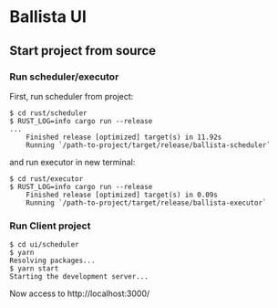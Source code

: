 <!---
  Licensed to the Apache Software Foundation (ASF) under one
  or more contributor license agreements.  See the NOTICE file
  distributed with this work for additional information
  regarding copyright ownership.  The ASF licenses this file
  to you under the Apache License, Version 2.0 (the
  "License"); you may not use this file except in compliance
  with the License.  You may obtain a copy of the License at

    http://www.apache.org/licenses/LICENSE-2.0

  Unless required by applicable law or agreed to in writing,
  software distributed under the License is distributed on an
  "AS IS" BASIS, WITHOUT WARRANTIES OR CONDITIONS OF ANY
  KIND, either express or implied.  See the License for the
  specific language governing permissions and limitations
  under the License.
-->

# Ballista UI

## Start project from source

### Run scheduler/executor

First, run scheduler from project:

```shell
$ cd rust/scheduler
$ RUST_LOG=info cargo run --release
...
    Finished release [optimized] target(s) in 11.92s
    Running `/path-to-project/target/release/ballista-scheduler`
```

and run executor in new terminal:

```shell
$ cd rust/executor
$ RUST_LOG=info cargo run --release
    Finished release [optimized] target(s) in 0.09s
    Running `/path-to-project/target/release/ballista-executor`
```

### Run Client project

```shell
$ cd ui/scheduler
$ yarn
Resolving packages...
$ yarn start
Starting the development server...
```

Now access to http://localhost:3000/
